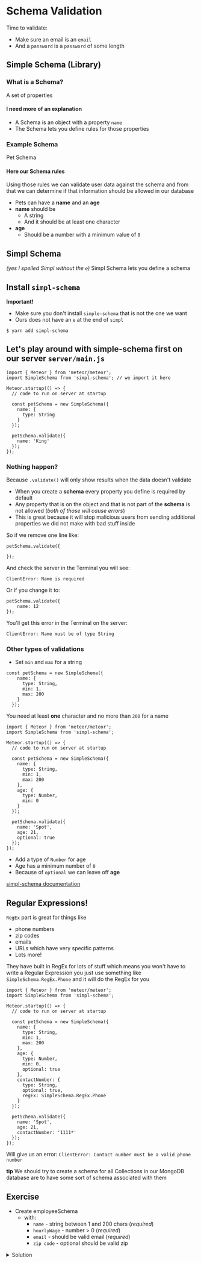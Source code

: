 # Schema Validation
Time to validate:

* Make sure an email is an `email`
* And a `password` is a `password` of some length

## Simple Schema (Library)
### What is a Schema?
A set of properties

#### I need more of an explanation
* A Schema is an object with a property `name` 
* The Schema lets you define rules for those properties

### Example Schema
Pet Schema

#### Here our Schema rules
Using those rules we can validate user data against the schema and from that we can determine if that information should be allowed in our database

* Pets can have a **name** and an **age**
* **name** should be
    - A string 
    - And it should be at least one character
* **age** 
    - Should be a number with a minimum value of `0`


## Simpl Schema
_(yes I spelled Simpl without the `e`)_
Simpl Schema lets you define a schema

## Install `simpl-schema`
**Important!**

* Make sure you don't install `simple-schema` that is not the one we want
* Ours does not have an `e` at the end of `simpl`

`$ yarn add simpl-schema`

## Let's play around with simple-schema first on our server `server/main.js`

```
import { Meteor } from 'meteor/meteor';
import SimpleSchema from 'simpl-schema'; // we import it here

Meteor.startup(() => {
  // code to run on server at startup

  const petSchema = new SimpleSchema({
    name: {
      type: String
    }
  });

  petSchema.validate({
    name: 'King'
  });
});
```

### Nothing happen?
Because `.validate()` will only show results when the data doesn't validate

* When you create a **schema** every property you define is required by default
* Any property that is on the object and that is not part of the **schema** is not allowed (_both of those will cause errors_)
* This is great because it will stop malicious users from sending additional properties we did not make with bad stuff inside

So if we remove one line like:

```
petSchema.validate({
    
});
```

And check the server in the Terminal you will see:

`ClientError: Name is required`

Or if you change it to:

```
petSchema.validate({
    name: 12
});
```

You'll get this error in the Terminal on the server:

`ClientError: Name must be of type String`

### Other types of validations
* Set `min` and `max` for a string

```
const petSchema = new SimpleSchema({
    name: {
      type: String,
      min: 1,
      max: 200
    }
  });
```

You need at least **one** character and no more than `200` for a name

```
import { Meteor } from 'meteor/meteor';
import SimpleSchema from 'simpl-schema';

Meteor.startup(() => {
  // code to run on server at startup

  const petSchema = new SimpleSchema({
    name: {
      type: String,
      min: 1,
      max: 200
    },
    age: {
      type: Number,
      min: 0
    }
  });

  petSchema.validate({
    name: 'Spot',
    age: 21,
    optional: true
  });
});
```

* Add a type of `Number` for age
* Age has a minimum number of `0`
* Because of `optional` we can leave off **age**

[simpl-schema documentation](https://github.com/aldeed/node-simple-schema)

## Regular Expressions!
`RegEx` part is great for things like

* phone numbers
* zip codes
* emails
* URLs which have very specific patterns
* Lots more!

They have built in RegEx for lots of stuff which means you won't have to write a Regular Expression you just use something like `SimpleSchema.RegEx.Phone` and it will do the RegEx for you

```
import { Meteor } from 'meteor/meteor';
import SimpleSchema from 'simpl-schema';

Meteor.startup(() => {
  // code to run on server at startup

  const petSchema = new SimpleSchema({
    name: {
      type: String,
      min: 1,
      max: 200
    },
    age: {
      type: Number,
      min: 0,
      optional: true
    },
    contactNumber: {
      type: String,
      optional: true,
      regEx: SimpleSchema.RegEx.Phone
    }
  });

  petSchema.validate({
    name: 'Spot',
    age: 21,
    contactNumber: '1111*'
  });
});

```

Will give us an error: `ClientError: Contact number must be a valid phone number`

**tip** We should try to create a schema for all Collections in our MongoDB database are to have some sort of schema associated with them

## Exercise
* Create employeeSchema
    - with:
        + `name` - string between 1 and 200 chars (_required_)
        + `hourlyWage` - number > 0 (_required_)
        + `email` - should be valid email (_required_)
        + `zip code` - optional should be valid zip

<details>
  <summary>Solution</summary>
```
const employeeSchema = new SimpleSchema({
    name: {
      type: String,
      min: 1,
      max: 200
    },
    hourlyWage: {
      type: Number,
      min: 1
    },
    email: {
      type: String,
      regEx: SimpleSchema.RegEx.Email
    },
    zipCode: {
      type: String,
      optional: true,
      regEx: SimpleSchema.RegEx.ZipCode
    }
  });

  employeeSchema.validate({
    name: 'Phil',
    hourlyWage: 100,
    email: 'phil@gmail.com'
  });
```
</details>
